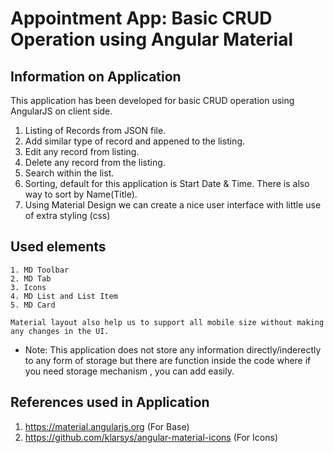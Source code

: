 Appointment App: Basic CRUD Operation using Angular Material
==============

Information on Application
--------------
This application has been developed for basic CRUD operation using AngularJS on client side.

1. Listing of Records from JSON file.
2. Add similar type of record and appened to the listing.
3. Edit any record from listing.
4. Delete any record from the listing.
5. Search within the list.
6. Sorting, default for this application is Start Date & Time. There is also way to sort by Name(Title).
7. Using Material Design we can create a nice user interface with little use of extra styling (css)

Used elements
-------------
    1. MD Toolbar
    2. MD Tab
    3. Icons
    4. MD List and List Item
    5. MD Card
    
    Material layout also help us to support all mobile size without making any changes in the UI.

* Note: This application does not store any information directly/inderectly to any form of storage but there are function inside the code where if you need storage mechanism , you can add easily.

References used in Application
--------------
1. https://material.angularjs.org (For Base)
2. https://github.com/klarsys/angular-material-icons (For Icons)
